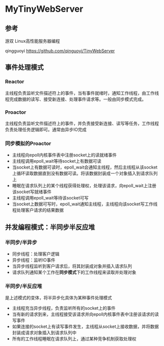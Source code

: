 # MyTinyWebServer

## 参考
游双 Linux高性能服务器编程

qingguoyi https://github.com/qinguoyi/TinyWebServer

## 事件处理模式
### Reactor
主线程负责监听文件描述符上的事件，当有事件就绪时，通知工作线程，由工作线程完成数据的读写、接受新连接、处理事件请求等。一般由同步模式完成。

### Proactor
主线程负责监听文件描述符上的事件，并负责接受新连接、读写等任务，工作线程负责处理任务逻辑即可。通常由异步IO完成

### 同步模拟的Proactor
* 主线程向epoll内核事件表中注册socket上的读就绪事件
* 主线程调用epoll_wait等待socket上有数据可读
* 当socket上有数据可读时，epoll_wait会通知主线程，然后主线程从该socket上循环读取数据直到没有数据可读。将该数据封装成一个对象插入到请求队列上
* 睡眠在请求队列上的某个线程获得处理权，处理该请求，向epoll_wait上注册该socket写就绪事件
* 主线程调用epoll_wait等待该socket可写
* 当socket上数据可写时，epoll_wait通知主线程，主线程向该socket写工作线程处理客户请求的结果数据


## 并发编程模式：半同步半反应堆

### 半同步/半异步
* 同步线程：处理客户逻辑  
* 异步线程：监听IO事件  
* 当异步线程监听到客户请求后，将其封装成对象并插入请求队列
* 请求队列通知某个工作在**同步模式**下的工作线程来读取并处理对象

### 半同步/半反应堆
是上述模式的变体，将半异步化具体为某种事件处理模式
* 主线程充当异步线程，负责监听所有的socket上的事件
* 当有新的请求到来，主线程接受该请求并向epoll内核事件表中注册该请求的读写事件
* 如果连接的socket上有读写事件发生，主线程从socket上接收数据，并将数据封装成请求对象插入到请求队列中
* 所有的工作线程睡眠在请求队列上，通过某种竞争机制获取处理权